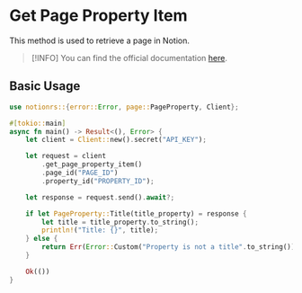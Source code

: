 # Get Page Property Item

This method is used to retrieve a page in Notion.

> [!INFO]
> You can find the official documentation [here](https://developers.notion.com/reference/retrieve-a-page-property).

## Basic Usage

```rs
use notionrs::{error::Error, page::PageProperty, Client};

#[tokio::main]
async fn main() -> Result<(), Error> {
    let client = Client::new().secret("API_KEY");

    let request = client
        .get_page_property_item()
        .page_id("PAGE_ID")
        .property_id("PROPERTY_ID");

    let response = request.send().await?;

    if let PageProperty::Title(title_property) = response {
        let title = title_property.to_string();
        println!("Title: {}", title);
    } else {
        return Err(Error::Custom("Property is not a title".to_string()));
    }

    Ok(())
}
```
